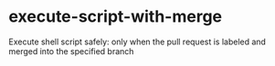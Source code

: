 # execute-script-with-merge

Execute shell script safely: only when the pull request is labeled and merged into the specified branch
